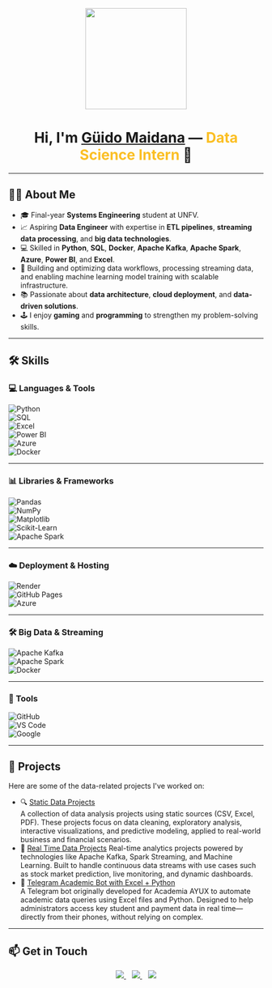 <p align="center">
  <img src="https://miro.medium.com/max/2048/1*OohqW5DGh9CQS4hLY5FXzA.png" height="200"/>
</p>

<h1 align="center">
  Hi, I'm <a href="https://github.com/Aryagm">Güido Maidana</a> —
  <span style="color:#FBBF24;">Data Science Intern</span> 👋
</h1>

---

## 👨‍💻 About Me

- 🎓 Final-year **Systems Engineering** student at UNFV.  
- 📈 Aspiring **Data Engineer** with expertise in **ETL pipelines**, **streaming data processing**, and **big data technologies**.  
- 💻 Skilled in **Python**, **SQL**, **Docker**, **Apache Kafka**, **Apache Spark**, **Azure**, **Power BI**, and **Excel**.  
- 🔄 Building and optimizing data workflows, processing streaming data, and enabling machine learning model training with scalable infrastructure.  
- 📚 Passionate about **data architecture**, **cloud deployment**, and **data-driven solutions**.  
- 🕹️ I enjoy **gaming** and **programming** to strengthen my problem-solving skills.

---

## 🛠️ Skills

### 💻 Languages & Tools

![Python](https://img.shields.io/badge/Python-14354C?style=for-the-badge&logo=python&logoColor=white)  
![SQL](https://img.shields.io/badge/SQL-00C7B7?style=for-the-badge&logo=mysql&logoColor=white)  
![Excel](https://img.shields.io/badge/Excel-217346?style=for-the-badge&logo=microsoft-excel&logoColor=white)  
![Power BI](https://img.shields.io/badge/Power%20BI-F2C811.svg?style=for-the-badge&logo=powerbi&logoColor=black)  
![Azure](https://img.shields.io/badge/Microsoft%20Azure-007BDF.svg?style=for-the-badge&logo=microsoft-azure&logoColor=white)  
![Docker](https://img.shields.io/badge/Docker-2496ED?style=for-the-badge&logo=docker&logoColor=white)

---

### 📊 Libraries & Frameworks

![Pandas](https://img.shields.io/badge/Pandas-150458.svg?style=for-the-badge&logo=pandas&logoColor=white)  
![NumPy](https://img.shields.io/badge/NumPy-013243.svg?style=for-the-badge&logo=numpy&logoColor=white)  
![Matplotlib](https://img.shields.io/badge/Matplotlib-0C4B8E.svg?style=for-the-badge&logo=matplotlib&logoColor=white)  
![Scikit-Learn](https://img.shields.io/badge/Scikit--Learn-F7931E.svg?style=for-the-badge&logo=scikitlearn&logoColor=white)  
![Apache Spark](https://img.shields.io/badge/Apache_Spark-E25A1C.svg?style=for-the-badge&logo=apache-spark&logoColor=white)

---

### ☁️ Deployment & Hosting

![Render](https://img.shields.io/badge/Render-000000.svg?style=for-the-badge&logo=render&logoColor=white)  
![GitHub Pages](https://img.shields.io/badge/GitHub%20Pages-327FC7.svg?style=for-the-badge&logo=github&logoColor=white)  
![Azure](https://img.shields.io/badge/Microsoft%20Azure-007BDF.svg?style=for-the-badge&logo=microsoft-azure&logoColor=white)

---

### 🛠️ Big Data & Streaming

![Apache Kafka](https://img.shields.io/badge/Apache_Kafka-231F20.svg?style=for-the-badge&logo=apachekafka&logoColor=white)  
![Apache Spark](https://img.shields.io/badge/Apache_Spark-E25A1C.svg?style=for-the-badge&logo=apache-spark&logoColor=white)  
![Docker](https://img.shields.io/badge/Docker-2496ED?style=for-the-badge&logo=docker&logoColor=white)

---

### 🔧 Tools

![GitHub](https://img.shields.io/badge/GitHub-121011.svg?style=for-the-badge&logo=github&logoColor=white)  
![VS Code](https://img.shields.io/badge/VS%20Code-0078d7.svg?style=for-the-badge&logo=visual-studio-code&logoColor=white)  
![Google](https://img.shields.io/badge/Google-4285F4.svg?style=for-the-badge&logo=google&logoColor=white)


---

## 📂 Projects

Here are some of the data-related projects I've worked on:

- 🔍 [Static Data Projects](https://github.com/4wful/data-analyst-projects)  
  A collection of data analysis projects using static sources (CSV, Excel, PDF). These projects focus on data cleaning, exploratory analysis, interactive visualizations, and predictive modeling, applied to real-world business and financial scenarios.
- 🔄 [Real Time Data Projects](https://github.com/4wful/real-time-data-analytics.git) 
  Real-time analytics projects powered by technologies like Apache Kafka, Spark Streaming, and Machine Learning. Built to handle continuous data streams with use cases such as stock market prediction, live monitoring, and dynamic dashboards.
- 🤖 [Telegram Academic Bot with Excel + Python](https://github.com/4wful/telegram-edu-bot-template)  
  A Telegram bot originally developed for Academia AYUX to automate academic data queries using Excel files and Python. Designed to help administrators access key student and payment data in real time—directly from their phones, without relying on complex. 
---

## 📫 Get in Touch

<p align="center">
  <a href="mailto:g7idomai1234@gmail.com">
    <img src="https://img.shields.io/badge/g7idomai1234@gmail.com-D14836?style=for-the-badge&logo=gmail&logoColor=white" />
  </a>
  &nbsp;&nbsp;
  <a href="https://wa.me/51980503569">
    <img src="https://img.shields.io/badge/WhatsApp-25D366?style=for-the-badge&logo=whatsapp&logoColor=white" />
  </a>
  &nbsp;&nbsp;
  <a href="https://www.linkedin.com/in/g%C3%BCido-maidana/">
    <img src="https://img.shields.io/badge/LinkedIn-0077B5?style=for-the-badge&logo=linkedin&logoColor=white" />
  </a>
</p>
